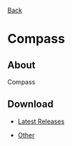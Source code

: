 [Back](../)

# Compass

## About

Compass

## Download

- [Latest Releases](https://github.com/moton-03/Compass/releases/latest)

- [Other](https://github.com/moton-03/Compass/releases)
